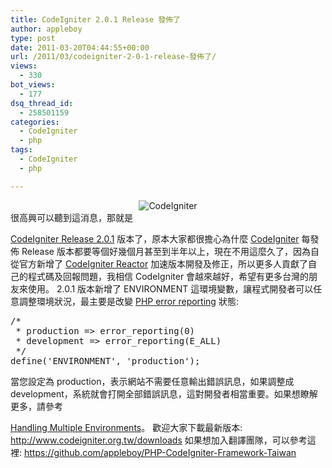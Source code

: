 ```yaml
---
title: CodeIgniter 2.0.1 Release 發佈了
author: appleboy
type: post
date: 2011-03-20T04:44:55+00:00
url: /2011/03/codeigniter-2-0-1-release-發佈了/
views:
  - 330
bot_views:
  - 177
dsq_thread_id:
  - 258501159
categories:
  - CodeIgniter
  - php
tags:
  - CodeIgniter
  - php

---
```

<div style="margin: 0 auto; text-align: center;">
  <img src="https://i1.wp.com/farm5.static.flickr.com/4139/4928689646_4309e16e13_o.png?w=840&#038;ssl=1" alt="CodeIgniter" data-recalc-dims="1" />
</div> 很高興可以聽到這消息，那就是 

[CodeIgniter Release 2.0.1][1] 版本了，原本大家都很擔心為什麼 [CodeIgniter][2] 每發佈 Release 版本都要等個好幾個月甚至到半年以上，現在不用這麼久了，因為自從官方新增了 [CodeIgniter Reactor][3] 加速版本開發及修正，所以更多人貢獻了自己的程式碼及回報問題，我相信 CodeIgniter 會越來越好，希望有更多台灣的朋友來使用。 2.0.1 版本新增了 ENVIRONMENT 這環境變數，讓程式開發者可以任意調整環境狀況，最主要是改變 [PHP error reporting][4] 狀態: 

<pre class="brush: php; title: ; notranslate" title="">/*
 * production => error_reporting(0)
 * development => error_reporting(E_ALL)
 */
define('ENVIRONMENT', 'production');</pre> 當您設定為 production，表示網站不需要任意輸出錯誤訊息，如果調整成 development，系統就會打開全部錯誤訊息，這對開發者相當重要。如果想瞭解更多，請參考 

[Handling Multiple Environments][5]。 歡迎大家下載最新版本: <http://www.codeigniter.org.tw/downloads> 如果想加入翻譯團隊，可以參考這裡: <https://github.com/appleboy/PHP-CodeIgniter-Framework-Taiwan>

 [1]: http://www.codeigniter.org.tw/blog/codeigniter_2.0.1_released
 [2]: http://www.codeigniter.org.tw
 [3]: https://bitbucket.org/ellislab/codeigniter-reactor
 [4]: http://php.net/manual/en/function.error-reporting.php
 [5]: http://codeigniter.org.tw/user_guide/general/environments.html